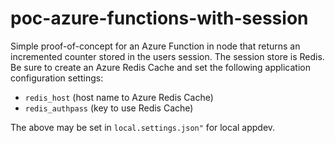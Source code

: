 # poc-azure-functions-with-session #
Simple proof-of-concept for an Azure Function in node that returns an incremented counter stored in the users session. The session store is Redis. Be sure to create an Azure Redis Cache and set the following application configuration settings:
* `redis_host` (host name to Azure Redis Cache)
* `redis_authpass` (key to use Redis Cache)

The above may be set in `local.settings.json"` for local appdev.